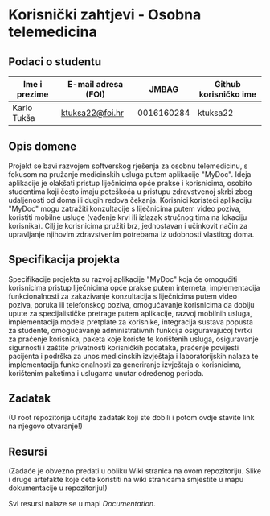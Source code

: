 # Korisnički zahtjevi - Osobna telemedicina

## Podaci o studentu

Ime i prezime | E-mail adresa (FOI) | JMBAG | Github korisničko ime
------------  | ------------------- | ----- | ---------------------
Karlo Tukša | ktuksa22@foi.hr | 0016160284 | ktuksa22


## Opis domene
Projekt se bavi razvojem softverskog rješenja za osobnu telemedicinu, s fokusom na pružanje medicinskih usluga putem aplikacije "MyDoc". Ideja aplikacije je olakšati pristup liječnicima opće prakse i korisnicima, osobito studentima koji često imaju poteškoća u pristupu zdravstvenoj skrbi zbog udaljenosti od doma ili dugih redova čekanja. Korisnici koristeći aplikaciju "MyDoc" mogu zatražiti konzultacije s liječnicima putem video poziva, koristiti mobilne usluge (vađenje krvi ili izlazak stručnog tima na lokaciju korisnika). Cilj je korisnicima pružiti brz, jednostavan i učinkovit način za upravljanje njihovim zdravstvenim potrebama iz udobnosti vlastitog doma.

## Specifikacija projekta
Specifikacije projekta su razvoj aplikacije "MyDoc" koja će omogućiti korisnicima pristup liječnicima opće prakse putem interneta, implementacija funkcionalnosti za zakazivanje konzultacija s liječnicima putem video poziva, poruka ili telefonskog poziva, omogućavanje korisnicima da dobiju upute za specijalističke pretrage putem aplikacije, razvoj mobilnih usluga, implementacija modela pretplate za korisnike, integracija sustava popusta za studente, omogućavanje administrativnih funkcija osiguravajućoj tvrtki za praćenje korisnika, paketa koje koriste te korištenih usluga, osiguravanje sigurnosti i zaštite privatnosti korisničkih podataka, praćenje povijesti pacijenta i podrška za unos medicinskih izvještaja i laboratorijskih nalaza te implementacija funkcionalnosti za generiranje izvještaja o korisnicima, korištenim paketima i uslugama unutar određenog perioda.

## Zadatak
(U root repozitorija učitajte zadatak koji ste dobili i potom ovdje stavite link na njegovo otvaranje!)

## Resursi
(Zadaće je obvezno predati u obliku Wiki stranica na ovom repozitoriju. Slike i druge artefakte koje ćete koristiti na wiki stranicama smjestite u mapu dokumentacije u repozitoriju!)

Svi resursi nalaze se u mapi _Documentation_.
